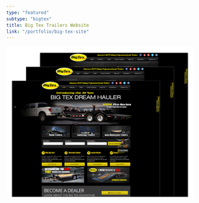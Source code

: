 ```yaml
---
type: "featured"
subtype: "bigtex"
title: Big Tex Trailers Website
link: "/portfolio/big-tex-site"
---
```


![alt text](featured-bigtex.png "Big Tex Trailers featured image")
